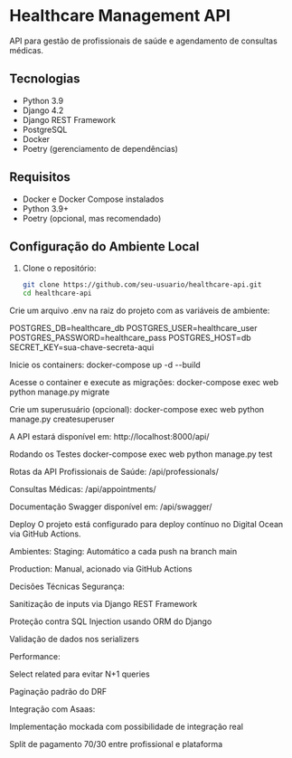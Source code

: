 # Healthcare Management API

API para gestão de profissionais de saúde e agendamento de consultas médicas.

## Tecnologias

- Python 3.9
- Django 4.2
- Django REST Framework
- PostgreSQL
- Docker
- Poetry (gerenciamento de dependências)

## Requisitos

- Docker e Docker Compose instalados
- Python 3.9+
- Poetry (opcional, mas recomendado)

## Configuração do Ambiente Local

1. Clone o repositório:
   ```bash
   git clone https://github.com/seu-usuario/healthcare-api.git
   cd healthcare-api

Crie um arquivo .env na raiz do projeto com as variáveis de ambiente:

POSTGRES_DB=healthcare_db
POSTGRES_USER=healthcare_user
POSTGRES_PASSWORD=healthcare_pass
POSTGRES_HOST=db
SECRET_KEY=sua-chave-secreta-aqui

Inicie os containers:
docker-compose up -d --build

Acesse o container e execute as migrações:
docker-compose exec web python manage.py migrate

Crie um superusuário (opcional):
docker-compose exec web python manage.py createsuperuser

A API estará disponível em: http://localhost:8000/api/

Rodando os Testes
docker-compose exec web python manage.py test

Rotas da API
Profissionais de Saúde: /api/professionals/

Consultas Médicas: /api/appointments/

Documentação Swagger disponível em: /api/swagger/

Deploy
O projeto está configurado para deploy contínuo no Digital Ocean via GitHub Actions.

Ambientes:
Staging: Automático a cada push na branch main

Production: Manual, acionado via GitHub Actions

Decisões Técnicas
Segurança:

Sanitização de inputs via Django REST Framework

Proteção contra SQL Injection usando ORM do Django

Validação de dados nos serializers

Performance:

Select related para evitar N+1 queries

Paginação padrão do DRF

Integração com Asaas:

Implementação mockada com possibilidade de integração real

Split de pagamento 70/30 entre profissional e plataforma